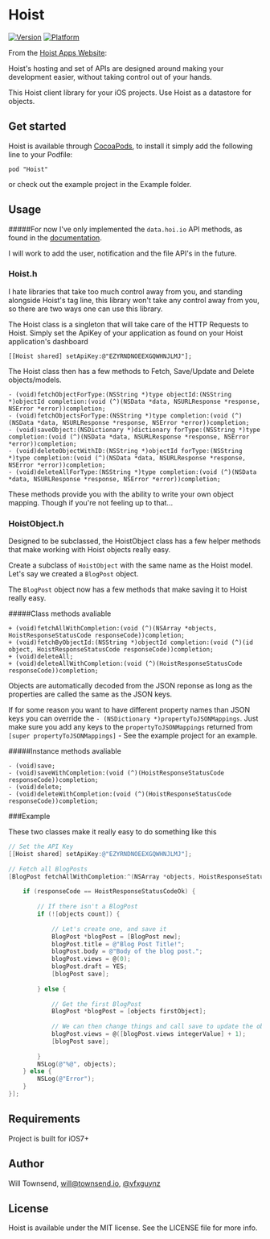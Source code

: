 # Hoist

[![Version](http://cocoapod-badges.herokuapp.com/v/Hoist/badge.png)](http://cocoadocs.org/docsets/Hoist)
[![Platform](http://cocoapod-badges.herokuapp.com/p/Hoist/badge.png)](http://cocoadocs.org/docsets/Hoist)

From the [Hoist Apps Website](http://hoistapps.com/):

Hoist's hosting and set of APIs are designed around making your development
	easier, without taking control out of your hands.

This Hoist client library for your iOS projects. Use Hoist as a datastore for objects.

## Get started

Hoist is available through [CocoaPods](http://cocoapods.org), to install
it simply add the following line to your Podfile:

    pod "Hoist"

or check out the example project in the Example folder.

## Usage

#####For now I've only implemented the `data.hoi.io` API methods, as found in the [documentation](http://docs.hoi.io/api-docs/data.html).

I will work to add the user, notification and the file API's in the future.

### Hoist.h

I hate libraries that take too much control away from you, and standing alongside Hoist's tag line, this library won't take any control away from you, so there are two ways one can use this library.

The Hoist class is a singleton that will take care of the HTTP Requests to Hoist. Simply set the ApiKey of your application as found on your Hoist application's dashboard

	[[Hoist shared] setApiKey:@"EZYRNDNOEEXGQWHNJLMJ"];

The Hoist class then has a few methods to Fetch, Save/Update and Delete objects/models.

	- (void)fetchObjectForType:(NSString *)type objectId:(NSString *)objectId completion:(void (^)(NSData *data, NSURLResponse *response, NSError *error))completion;
	- (void)fetchObjectsForType:(NSString *)type completion:(void (^)(NSData *data, NSURLResponse *response, NSError *error))completion;
	- (void)saveObject:(NSDictionary *)dictionary forType:(NSString *)type completion:(void (^)(NSData *data, NSURLResponse *response, NSError *error))completion;
	- (void)deleteObjectWithID:(NSString *)objectId forType:(NSString *)type completion:(void (^)(NSData *data, NSURLResponse *response, NSError *error))completion;
	- (void)deleteAllForType:(NSString *)type completion:(void (^)(NSData *data, NSURLResponse *response, NSError *error))completion;

These methods provide you with the ability to write your own object mapping. Though if you're not feeling up to that...

### HoistObject.h

Designed to be subclassed, the HoistObject class has a few helper methods that make working with Hoist objects really easy.

Create a subclass of `HoistObject` with the same name as the Hoist model. Let's say we created a `BlogPost` object.

The `BlogPost` object now has a few methods that make saving it to Hoist really easy.

#####Class methods avaliable

	+ (void)fetchAllWithCompletion:(void (^)(NSArray *objects, HoistResponseStatusCode responseCode))completion;
	+ (void)fetchByObjectId:(NSString *)objectId completion:(void (^)(id object, HoistResponseStatusCode responseCode))completion;
	+ (void)deleteAll;
	+ (void)deleteAllWithCompletion:(void (^)(HoistResponseStatusCode responseCode))completion;

Objects are automatically decoded from the JSON reponse as long as the properties are called the same as the JSON keys.

If for some reason you want to have different property names than JSON keys you can override the `- (NSDictionary *)propertyToJSONMappings`. Just make sure you add any keys to the `propertyToJSONMappings` returned from `[super propertyToJSONMappings]` - See the example project for an example.

#####Instance methods avaliable

	- (void)save;
	- (void)saveWithCompletion:(void (^)(HoistResponseStatusCode responseCode))completion;
	- (void)delete;
	- (void)deleteWithCompletion:(void (^)(HoistResponseStatusCode responseCode))completion;

###Example

These two classes make it really easy to do something like this 
```ObjectiveC
// Set the API Key
[[Hoist shared] setApiKey:@"EZYRNDNOEEXGQWHNJLMJ"];
    
// Fetch all BlogPosts
[BlogPost fetchAllWithCompletion:^(NSArray *objects, HoistResponseStatusCode responseCode) 	{
        
    if (responseCode == HoistResponseStatusCodeOk) {
            
        // If there isn't a BlogPost
        if (![objects count]) {
                
            // Let's create one, and save it
            BlogPost *blogPost = [BlogPost new];
            blogPost.title = @"Blog Post Title!";
            blogPost.body = @"Body of the blog post.";
            blogPost.views = @(0);
            blogPost.draft = YES;
            [blogPost save];
                
        } else {
                
            // Get the first BlogPost
            BlogPost *blogPost = [objects firstObject];
                
            // We can then change things and call save to update the object
            blogPost.views = @([blogPost.views integerValue] + 1);
            [blogPost save];
                
        }
        NSLog(@"%@", objects);
    } else {
        NSLog(@"Error");
    }
}];
```

## Requirements

Project is built for iOS7+

## Author

Will Townsend, will@townsend.io, [@vfxguynz](https://twitter.com/vfxguynz)

## License

Hoist is available under the MIT license. See the LICENSE file for more info.

